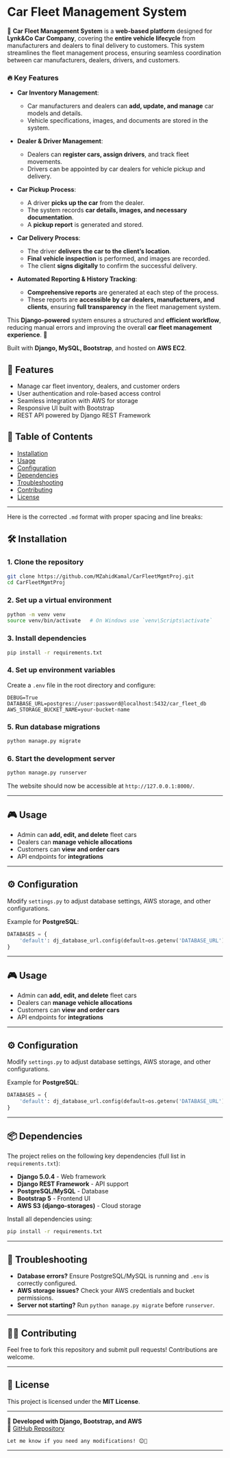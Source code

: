 # Car Fleet Management System

🚗 **Car Fleet Management System** is a **web-based platform** designed for **Lynk&Co Car Company**, covering the **entire vehicle lifecycle** from manufacturers and dealers to final delivery to customers. This system streamlines the fleet management process, ensuring seamless coordination between car manufacturers, dealers, drivers, and customers.

### 🔥 Key Features  
- **Car Inventory Management**:  
  - Car manufacturers and dealers can **add, update, and manage** car models and details.  
  - Vehicle specifications, images, and documents are stored in the system.  

- **Dealer & Driver Management**:  
  - Dealers can **register cars, assign drivers**, and track fleet movements.  
  - Drivers can be appointed by car dealers for vehicle pickup and delivery.  

- **Car Pickup Process**:  
  - A driver **picks up the car** from the dealer.  
  - The system records **car details, images, and necessary documentation**.  
  - A **pickup report** is generated and stored.  

- **Car Delivery Process**:  
  - The driver **delivers the car to the client’s location**.  
  - **Final vehicle inspection** is performed, and images are recorded.  
  - The client **signs digitally** to confirm the successful delivery.  

- **Automated Reporting & History Tracking**:  
  - **Comprehensive reports** are generated at each step of the process.  
  - These reports are **accessible by car dealers, manufacturers, and clients**, ensuring **full transparency** in the fleet management system.  

This **Django-powered** system ensures a structured and **efficient workflow**, reducing manual errors and improving the overall **car fleet management experience**. 🚀  
  

Built with **Django, MySQL, Bootstrap**, and hosted on **AWS EC2**.

## 🚀 Features
- Manage car fleet inventory, dealers, and customer orders  
- User authentication and role-based access control  
- Seamless integration with AWS for storage  
- Responsive UI built with Bootstrap  
- REST API powered by Django REST Framework  

## 📑 Table of Contents
- [Installation](#installation)  
- [Usage](#usage)  
- [Configuration](#configuration)  
- [Dependencies](#dependencies)  
- [Troubleshooting](#troubleshooting)  
- [Contributing](#contributing)  
- [License](#license)  

---

Here is the corrected `.md` format with proper spacing and line breaks:


## 🛠 Installation

### 1. Clone the repository
```bash
git clone https://github.com/MZahidKamal/CarFleetMgmtProj.git
cd CarFleetMgmtProj
````

### 2. Set up a virtual environment

```bash
python -m venv venv
source venv/bin/activate   # On Windows use `venv\Scripts\activate`
```

### 3. Install dependencies

```bash
pip install -r requirements.txt
```

### 4. Set up environment variables

Create a `.env` file in the root directory and configure:

```plaintext
DEBUG=True
DATABASE_URL=postgres://user:password@localhost:5432/car_fleet_db
AWS_STORAGE_BUCKET_NAME=your-bucket-name
```

### 5. Run database migrations

```bash
python manage.py migrate
```

### 6. Start the development server

```bash
python manage.py runserver
```

The website should now be accessible at `http://127.0.0.1:8000/`.

---

## 🎮 Usage

- Admin can **add, edit, and delete** fleet cars
- Dealers can **manage vehicle allocations**
- Customers can **view and order cars**
- API endpoints for **integrations**

---

## ⚙️ Configuration

Modify `settings.py` to adjust database settings, AWS storage, and other configurations.

Example for **PostgreSQL**:

```python
DATABASES = {
    'default': dj_database_url.config(default=os.getenv('DATABASE_URL'))
}
```


---

## 🎮 Usage

- Admin can **add, edit, and delete** fleet cars
- Dealers can **manage vehicle allocations**
- Customers can **view and order cars**
- API endpoints for **integrations**

---

## ⚙️ Configuration

Modify `settings.py` to adjust database settings, AWS storage, and other configurations.

Example for **PostgreSQL**:

```python
DATABASES = {
    'default': dj_database_url.config(default=os.getenv('DATABASE_URL'))
}
```

---

## 📦 Dependencies

The project relies on the following key dependencies (full list in `requirements.txt`):

- **Django 5.0.4** - Web framework
- **Django REST Framework** - API support
- **PostgreSQL/MySQL** - Database
- **Bootstrap 5** - Frontend UI
- **AWS S3 (django-storages)** - Cloud storage

Install all dependencies using:

```bash
pip install -r requirements.txt
```

---

## 🔧 Troubleshooting

- **Database errors?** Ensure PostgreSQL/MySQL is running and `.env` is correctly configured.
- **AWS storage issues?** Check your AWS credentials and bucket permissions.
- **Server not starting?** Run `python manage.py migrate` before `runserver`.

---

## 👨‍💻 Contributing

Feel free to fork this repository and submit pull requests! Contributions are welcome.

---

## 📜 License

This project is licensed under the **MIT License**.

---

🚀 **Developed with Django, Bootstrap, and AWS**  
🔗 [GitHub Repository](https://github.com/MZahidKamal/CarFleetMgmtProj)

```
Let me know if you need any modifications! 😊🚀
```

---

